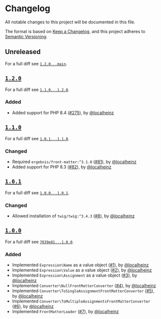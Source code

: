 # Changelog

All notable changes to this project will be documented in this file.

The format is based on [Keep a Changelog](https://keepachangelog.com/en/1.0.0/), and this project adheres to [Semantic Versioning](https://semver.org/spec/v2.0.0.html).

## Unreleased

For a full diff see [`1.2.0...main`][1.2.0...main].

## [`1.2.0`][1.2.0]

For a full diff see [`1.1.0...1.2.0`][1.1.0...1.2.0].

### Added

- Added support for PHP 8.4 ([#275]), by [@localheinz]

## [`1.1.0`][1.1.0]

For a full diff see [`1.0.1...1.1.0`][1.0.1...1.1.0].

### Changed

- Required `ergebnis/front-matter:^3.1.0` ([#81]), by [@localheinz]
- Added support for PHP 8.3 ([#82]), by [@localheinz]

## [`1.0.1`][1.0.1]

For a full diff see [`1.0.0...1.0.1`][1.0.0...1.0.1].

### Changed

- Allowed installation of `twig/twig:^3.4.3` ([#8]), by [@localheinz]

## [`1.0.0`][1.0.0]

For a full diff see [`7039e81...1.0.0`][7039e81...1.0.0].

### Added

- Implemented `Expression\Name` as a value object ([#1]), by [@localheinz]
- Implemented `Expression\Value` as a value object ([#2]), by [@localheinz]
- Implemented `Expression\Assignment` as a value object ([#3]), by [@localheinz]
- Implemented `Converter\NullFrontMatterConverter` ([#4]), by [@localheinz]
- Implemented `Converter\ToSingleAssignmentFrontMatterConverter` ([#5]), by [@localheinz]
- Implemented `Converter\ToMultipleAssignmentsFrontMatterConverter` ([#6]), by [@localheinz]
- Implemented `FrontMatterLoader` ([#7]), by [@localheinz]

[1.0.0]: https://github.com/ergebnis/twig-front-matter/releases/tag/1.0.0
[1.0.1]: https://github.com/ergebnis/twig-front-matter/releases/tag/1.0.1
[1.1.0]: https://github.com/ergebnis/twig-front-matter/releases/tag/1.1.0
[1.2.0]: https://github.com/ergebnis/twig-front-matter/releases/tag/1.2.0

[7039e81...1.0.0]: https://github.com/ergebnis/twig-front-matter/compare/7039e81...1.0.0
[1.0.0...1.0.1]: https://github.com/ergebnis/twig-front-matter/compare/1.0.0...1.0.1
[1.0.1...1.1.0]: https://github.com/ergebnis/twig-front-matter/compare/1.0.1...1.1.0
[1.1.0...1.2.0]: https://github.com/ergebnis/twig-front-matter/compare/1.1.0...1.2.0
[1.2.0...main]: https://github.com/ergebnis/twig-front-matter/compare/1.2.0...main

[#1]: https://github.com/ergebnis/twig-front-matter/pull/1
[#2]: https://github.com/ergebnis/twig-front-matter/pull/2
[#3]: https://github.com/ergebnis/twig-front-matter/pull/3
[#4]: https://github.com/ergebnis/twig-front-matter/pull/4
[#5]: https://github.com/ergebnis/twig-front-matter/pull/5
[#6]: https://github.com/ergebnis/twig-front-matter/pull/6
[#7]: https://github.com/ergebnis/twig-front-matter/pull/7
[#8]: https://github.com/ergebnis/twig-front-matter/pull/8
[#81]: https://github.com/ergebnis/twig-front-matter/pull/81
[#82]: https://github.com/ergebnis/twig-front-matter/pull/82
[#275]: https://github.com/ergebnis/twig-front-matter/pull/275

[@localheinz]: https://github.com/localheinz
